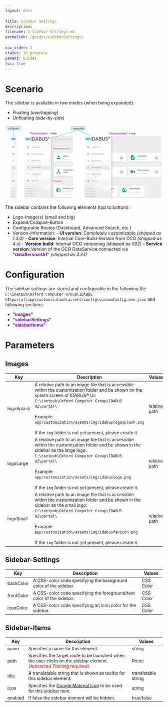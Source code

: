 ```yaml
---
layout: docs

title: Sidebar Settings
description:
filename: 3-Sidebar-Settings.md
permalink: /guides/sidebarSettings/

nav_order: 3
status: in progress
parent: Guides
toc: true
---
```


# Scenario

The sidebar is available in two modes (when being expanded):
- Floating _(overlapping)_
- Unfloating _(side-by-side)_

![image.png](/img/image-acc4fc37-42ae-486a-9c4b-570bab793c36.png)

The sidebar contains the following elements (top to bottom):
- Logo-Image(s) (small and big)
- Expand/Collapse-Button
- Configurable Routes (Dashboard, Advanced Search, etc.)
- Version-Information:
\- **UI version**: Completely customizable _(shipped as 1.3.0)_
\- **Core version**: Internal Core-Build-Version from OCG _(shipped as 4.x)_
\- **Version build**: Internal OCG versioning _(shipped as 002)_
\- **Service version**: Version of the OCG DataService connected via <span style="color: #8000FC">**"dataServiceUrl"**</span> _(shipped as 4.3.1)_

# Configuration
The sidebar settings are stored and configurable in the following file
`C:\inetpub\Oxford Computer Group\IDABUS UI\portal\app\customisation\assets\config\customConfig.dev.json`
and following sections:

- <span style="color: #8000FC">**"images"**</span>
- <span style="color: #8000FC">**"sidebarSettings"**</span>
- <span style="color: #8000FC">**"sidebarItems"**</span>

# Parameters
## Images
| Key | Description | Values |
|--|--|--|
| logoSplash | A relative path to an image file that is accessible within the customization folder and be shown on the splash screen of IDABUS® UI:<br/>`C:\inetpub\Oxford Computer Group\IDABUS UI\portal\`<br/><br/>Example: `app/customization/assets/img/idabuslogosplash.png`<br/><br/>If the `img` folder is not yet present, please create it. | relative path |
| logoLarge | A relative path to an image file that is accessible within the customization folder and be shown in the sidebar as the large logo:<br/>`C:\inetpub\Oxford Computer Group\IDABUS UI\portal\`<br/><br/>Example: `app/customization/assets/img/idabuslogo.png`<br/><br/>If the `img` folder is not yet present, please create it. | relative path |
| logoSmall | A relative path to an image file that is accessible within the customization folder and be shown in the sidebar as the small logo:<br/>`C:\inetpub\Oxford Computer Group\IDABUS UI\portal\`<br/><br/>Example: `app/customization/assets/img/idabusfavicon.png`<br/><br/>If the `img` folder is not yet present, please create it. | relative path |

## Sidebar-Settings
| Key | Description | Values |
|--|--|--|
| backColor | A CSS-color code specifying the background color of the sidebar. | CSS Color |
| frontColor | A CSS-color code specifying the foreground/text color of the sidebar. | CSS Color |
| iconColor | A CSS-color code specifying an icon color for the sidebar. | CSS Color |

## Sidebar-Items
| Key | Description | Values |
|--|--|--|
| name | Specifies a name for this element. | string |
| path | Specifies the target route to be launched when the user clicks on the sidebar element. <span style="color: red">_(Advanced Training required)_</span> | Route|
| title | A translatable string that is shown as tooltip for this sidebar element. | translatable string|
| icon | Specifies the [Google Material Icon](https://fonts.google.com/icons?style=baseline) to be used for this sidebar item. | string |
| enabled | If false the sidebar element will be hidden. | true/false |
